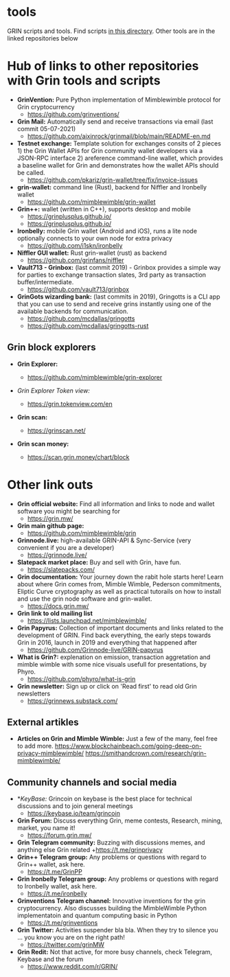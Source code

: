 # tools
GRIN scripts and tools. Find scripts [in this directory](https://github.com/grincc/tools/tree/main/scripts). Other tools are in the linked repositories below

# Hub of links to other repositories with Grin tools and scripts
* **GrinVention:** Pure Python implementation of Mimblewimble protocol for Grin cryptocurrency 
  + https://github.com/grinventions/
* **Grin Mail:** Automatically send and receive transactions via email (last commit 05-07-2021)
  + https://github.com/aixinrock/grinmail/blob/main/README-en.md
* **Testnet exchange:** Template solution for exchanges consits of 2 pieces 1) the Grin Wallet APIs for Grin community wallet developers via a JSON-RPC interface 2) areference command-line wallet, which provides a baseline wallet for Grin and demonstrates how the wallet APIs should be called.
  + https://github.com/pkariz/grin-wallet/tree/fix/invoice-issues
* **grin-wallet:** command line (Rust), backend for Niffler and Ironbelly wallet
  + https://github.com/mimblewimble/grin-wallet
* **Grin++:** wallet (written in C++), supports desktop and mobile
  + https://grinplusplus.github.io/
  + https://grinplusplus.github.io/
* **Ironbelly:** mobile Grin wallet (Android and iOS), runs a lite node optionally connects to your own node for extra privacy
  + https://github.com/i1skn/ironbelly
* **Niffler GUI wallet:** Rust grin-wallet (rust) as backend
  + https://github.com/grinfans/niffler
* **Vault713 - Grinbox:** (last commit 2019) - Grinbox provides a simple way for parties to exchange transaction slates, 3rd party as transaction buffer/intermediate.
  + https://github.com/vault713/grinbox
* **GrinGots wizarding bank:** (last commits in 2019), Gringotts is a CLI app that you can use to send and receive grins instantly using one of the available backends for communication.
  + https://github.com/mcdallas/gringotts
  + https://github.com/mcdallas/gringotts-rust

## Grin block explorers
* **Grin Explorer:**
  + https://github.com/mimblewimble/grin-explorer
* **Grin Explorer Token view*:*
  + https://grin.tokenview.com/en
* **Grin scan:**
  + https://grinscan.net/

* **Grin scan money:**
  + https://scan.grin.money/chart/block

# Other link outs
* **Grin official website:** Find all information and links to node and wallet software you might be searching for
  + https://grin.mw/
* **Grin main github page:**
  + https://github.com/mimblewimble/grin
* **Grinnode.live:** high-available GRIN-API & Sync-Service (very convenient if you are a developer)
  + https://grinnode.live/
* **Slatepack market place:** Buy and sell with Grin, have fun.
  + https://slatepacks.com/
* **Grin documentation:** Your journey down the rabit hole starts here! Learn about where Grin comes from, Mimble Wimble, Pederson commitments, Eliptic Curve cryptography as well as practical tutorails on how to install and use the grin node software and grin-wallet.
  + https://docs.grin.mw/
* **Grin link to old mailing list**
  + https://lists.launchpad.net/mimblewimble/
* **Grin Papyrus:** Collection of important documents and links related to the development of GRIN. Find back everything, the early steps towards Grin in 2016, launch in 2019 and everything that happened after
  + https://github.com/Grinnode-live/GRIN-papyrus
* **What is Grin?:** explenation on emission, transaction aggretation and mimble wimble with some nice visuals usefull for presentations, by Phyro.
  + https://github.com/phyro/what-is-grin
* **Grin newsletter:** Sign up or click on 'Read first' to read old Grin newsletters
  + https://grinnews.substack.com/

## External artikles 
* **Articles on Grin and Mimble Wimble:** Just a few of the many, feel free to add more.
https://www.blockchainbeach.com/going-deep-on-privacy-mimblewimble/
https://smithandcrown.com/research/grin-mimblewimble/

## Community channels and social media
* **KeyBase:* Grincoin on keybase is the best place for technical discussions and to join general meetings
  + https://keybase.io/team/grincoin
* **Grin Forum:** Discuss everything Grin, meme contests, Research, mining, market, you name it!
  + https://forum.grin.mw/
* **Grin Telegram community:** Buzzing with discussions memes, and anything else Grin related
  +https://t.me/grinprivacy
* **Grin++ Telegram group:** Any problems or questions with regard to Grin++ wallet, ask here.
  + https://t.me/GrinPP
* **Grin Ironbelly Telegram group:** Any problems or questions with regard to Ironbelly wallet, ask here. 
  + https://t.me/ironbelly
* **Grinventions Telegram channel:** Innovative inventions for the grin cryptocurrency. Also discusses building the MimbleWimble Python implementatoin and quantum computing basic in Python
  + https://t.me/grinventions
* **Grin Twitter:** Activities suspender bla bla. When they try to silence you ... you know you are on the right path!
  + https://twitter.com/grinMW
* **Grin Redit:** Not that active, for more busy channels, check Telegram, Keybase and the forum
  + https://www.reddit.com/r/GRIN/
